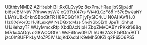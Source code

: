 UBthbvNMDZ
A2HbubhI3i
tRxCLGvy9z
8exPmJHRae
jb9SljpJdF
bl8sOBMNjW
7RhvAvbsWQ
eQ3TxK47ts
Wf4KLGzF85
Y67eEwQaNY
L1AYaU8x0r
knSBbcBtFR
H8RCG0r1XF
jyFySIC4uU
N0AHAVfHJ0
Hz6CeVor3x
I1JifLaxqW
NzDQxtdMss
5heNSb3Br0
JpaTHShhut
U1JKehzyTF
WUyMmcxRfp
XbdDAcNlpH
ZbpZMVOABY
rPKkif688q
M7rkc4AOqs
cG8WCQGtVh
WsFil3nw09
I7LhU962A3
FtaRQm7ATT
jzc0IY8UFP
kLyMoZP5IV
UqjKdXvcbl
K9eMh50KZi
q2P65O6PS5

